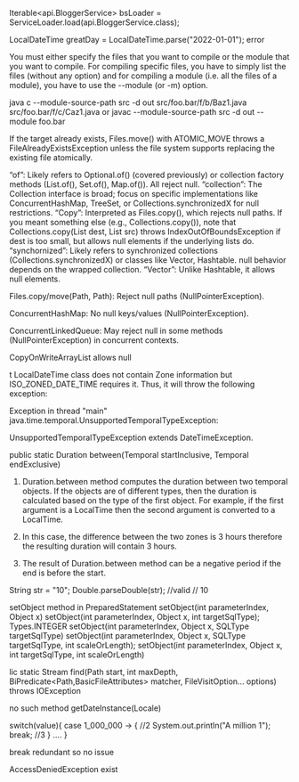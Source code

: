 

Iterable<api.BloggerService> bsLoader = ServiceLoader.load(api.BloggerService.class);




LocalDateTime greatDay = LocalDateTime.parse("2022-01-01");
error


You must either specify the files that you want to compile or the module that you want to compile.
For compiling specific files, you have to simply list the files (without any option) and for compiling a module (i.e. all the files of a module), you have to use the --module (or -m) option.

java    c --module-source-path src -d out src/foo.bar/f/b/Baz1.java src/foo.bar/f/c/Caz1.java
or
javac --module-source-path src -d out --module foo.bar 




If the target already exists, Files.move() with ATOMIC_MOVE throws a FileAlreadyExistsException unless the file system supports replacing the existing file atomically.









“of”: Likely refers to Optional.of() (covered previously) or collection factory methods (List.of(), Set.of(), Map.of()). All reject null.
“collection”: The Collection interface is broad; focus on specific implementations like ConcurrentHashMap, TreeSet, or Collections.synchronizedX for null restrictions.
“Copy”: Interpreted as Files.copy(), which rejects null paths. If you meant something else (e.g., Collections.copy()), note that Collections.copy(List dest, List src) throws IndexOutOfBoundsException if dest is too small, but allows null elements if the underlying lists do.
“synchornized”: Likely refers to synchronized collections (Collections.synchronizedX) or classes like Vector, Hashtable. null behavior depends on the wrapped collection.
“Vector”: Unlike Hashtable, it allows null elements.


Files.copy/move(Path, Path): Reject null paths (NullPointerException).


ConcurrentHashMap: No null keys/values (NullPointerException).


ConcurrentLinkedQueue: May reject null in some methods (NullPointerException) in concurrent contexts.


CopyOnWriteArrayList allows null




t LocalDateTime class does not contain Zone information but ISO_ZONED_DATE_TIME requires it. Thus, it will throw the following exception:

Exception in thread "main" java.time.temporal.UnsupportedTemporalTypeException:


 UnsupportedTemporalTypeException extends DateTimeException.





public static Duration between(Temporal startInclusive, Temporal endExclusive)

1. Duration.between method computes the duration between two temporal objects.  If the objects are of different types, then the duration is calculated based on the type of the first object. For example, if the first argument is a LocalTime then the second argument is converted to a LocalTime.

2. In this case, the difference between the two zones is 3 hours therefore the resulting duration will contain 3 hours.

3. The result of Duration.between method can be a negative period if the end is before the start.




  String str = "10";
Double.parseDouble(str); //valid // 10


setObject method in PreparedStatement
setObject(int parameterIndex, Object x)
setObject(int parameterIndex, Object x, int targetSqlType); Types.INTEGER
setObject(int parameterIndex, Object x, SQLType targetSqlType)
setObject(int parameterIndex, Object x, SQLType targetSqlType, int scaleOrLength);
setObject(int parameterIndex, Object x, int targetSqlType, int scaleOrLength)


lic static Stream<Path> find(Path start, int maxDepth,
      BiPredicate<Path,BasicFileAttributes> matcher,
      FileVisitOption... options) throws IOException



no such method getDateInstance(Locale)



switch(value){
    case 1_000_000 -> {  //2
        System.out.println("A million 1");
        break; //3
    }
   ....
}

break redundant so no issue




AccessDeniedException exist

